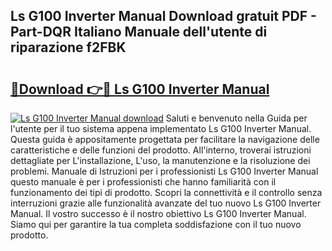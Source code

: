## Ls G100 Inverter Manual Download gratuit PDF - Part-DQR Italiano Manuale dell'utente di riparazione f2FBK

# <h2><a href="http://dfc9z7x.blite.top/?on=Ls+G100+Inverter+Manual">🔗Download 👉🔴 Ls G100 Inverter Manual</a></h2>

[![Ls G100 Inverter Manual download](https://i.imgur.com/lujVjoI.png)](http://dfc9z7x.blite.top/?on=Ls+G100+Inverter+Manual)
Saluti e benvenuto nella Guida per l'utente per il tuo sistema appena implementato Ls G100 Inverter Manual. Questa guida è appositamente progettata per facilitare la navigazione delle caratteristiche e delle funzioni del prodotto. All'interno, troverai istruzioni dettagliate per L'installazione, L'uso, la manutenzione e la risoluzione dei problemi. Manuale di Istruzioni per i professionisti Ls G100 Inverter Manual questo manuale è per i professionisti che hanno familiarità con il funzionamento dei tipi di prodotto. Scopri la connettività e il controllo senza interruzioni grazie alle funzionalità avanzate del tuo nuovo Ls G100 Inverter Manual. Il vostro successo è il nostro obiettivo Ls G100 Inverter Manual. Siamo qui per garantire la tua completa soddisfazione con il tuo nuovo prodotto.
